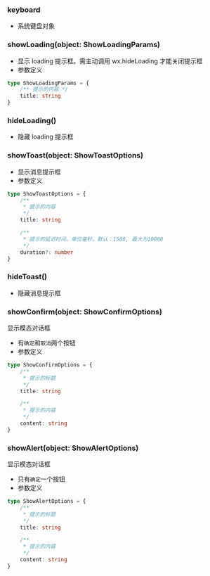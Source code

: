 ### **keyboard**
- 系统键盘对象


### **showLoading(object: ShowLoadingParams)**
- 显示 loading 提示框。需主动调用 wx.hideLoading 才能关闭提示框
- 参数定义

```typescript
type ShowLoadingParams = {
	/** 提示的内容 */
	title: string
}

```


### **hideLoading()**
- 隐藏 loading 提示框


### **showToast(object: ShowToastOptions)**
- 显示消息提示框
- 参数定义

```typescript
type ShowToastOptions = {
	/**
	 * 提示的内容
	 */
	title: string

	/**
	 * 提示的延迟时间，单位毫秒，默认：1500, 最大为10000
	 */
	duration?: number
}

```


### **hideToast()**
- 隐藏消息提示框


### **showConfirm(object: ShowConfirmOptions)**
显示模态对话框
- 有`确定`和`取消`两个按钮
- 参数定义

```typescript
type ShowConfirmOptions = {
	/**
	 * 提示的标题
	 */
	title: string

	/**
	 * 提示的内容
	 */
	content: string
}

```


### **showAlert(object: ShowAlertOptions)**
显示模态对话框
- 只有`确定`一个按钮
- 参数定义

```typescript
type ShowAlertOptions = {
	/**
	 * 提示的标题
	 */
	title: string

	/**
	 * 提示的内容
	 */
	content: string
}

```


